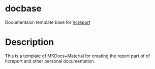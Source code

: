 # docbase
Documentaion template base for [hcreport](https://github.com/mauricioscastro/hcreport) 

# Description 
This is a template of MKDocs+Material for creating the report part of of hcreport and other personal documentation.

